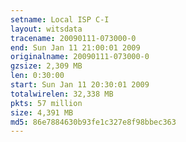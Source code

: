 ```yaml
---
setname: Local ISP C-I
layout: witsdata
tracename: 20090111-073000-0
end: Sun Jan 11 21:00:01 2009
originalname: 20090111-073000-0
gzsize: 2,309 MB
len: 0:30:00
start: Sun Jan 11 20:30:01 2009
totalwirelen: 32,338 MB
pkts: 57 million
size: 4,391 MB
md5: 86e7884630b93fe1c327e8f98bbec363
---
```

